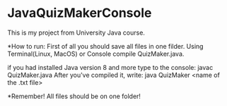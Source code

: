 # JavaQuizMakerConsole
This is my project from University Java course.

*How to run:
First of all you should save all files in one filder.
Using Terminal(Linux, MacOS) or Console compile QuizMaker.java.

if you had installed Java version 8 and more type to the console: javac QuizMaker.java
After you've compiled it, write: java QuizMaker <name of the .txt file>

*Remember! All files should be on one folder! 
